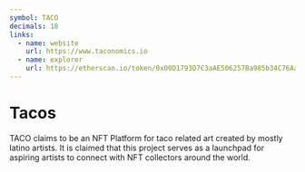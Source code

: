 ```yaml
---
symbol: TACO
decimals: 18
links:
  - name: website
    url: https://www.taconomics.io
  - name: explorer
    url: https://etherscan.io/token/0x00D1793D7C3aAE506257Ba985b34C76AaF642557
---
```


# Tacos

TACO claims to be an NFT Platform for taco related art created by mostly latino artists. It is claimed that this project serves as a launchpad for aspiring artists to connect with NFT collectors around the world.
